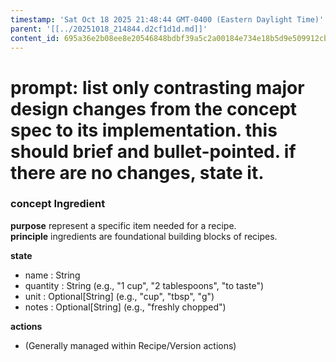 ```yaml
---
timestamp: 'Sat Oct 18 2025 21:48:44 GMT-0400 (Eastern Daylight Time)'
parent: '[[../20251018_214844.d2cf1d1d.md]]'
content_id: 695a36e2b08ee8e20546848bdbf39a5c2a00184e734e18b5d9e509912cbd783b
---
```


# prompt: list only contrasting major design changes from the concept spec to its implementation. this should brief and bullet-pointed. if there are no changes, state it.

### concept Ingredient

**purpose** represent a specific item needed for a recipe.\
**principle** ingredients are foundational building blocks of recipes.

**state**

* name : String
* quantity : String (e.g., "1 cup", "2 tablespoons", "to taste")
* unit : Optional\[String] (e.g., "cup", "tbsp", "g")
* notes : Optional\[String] (e.g., "freshly chopped")

**actions**

* (Generally managed within Recipe/Version actions)
